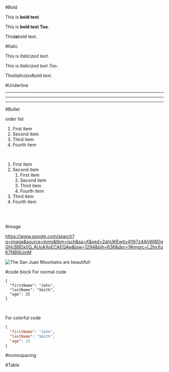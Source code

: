 
#Bold

This is **bold text**.

This is __bold text Too__.

This**is**bold text.


#Italic

This is *Italicized text*.

This is _Italicized text Too_.

This*Italicized*bold text.



#Underline

***

---

______


#Bullet

order list

1. First item
2. Second item
3. Third item
4. Fourth item
<br>

1. First item
2. Second item
    1. First item
      2. Second item
      3. Third item
      4. Fourth item
4. Third item
5. Fourth item

<br>


<br>


#image

https://www.google.com/search?q=image&source=lnms&tbm=isch&sa=X&ved=2ahUKEwjtv4f9j7z4AhWI8DgGHcBBDx0Q_AUoAXoECAEQAw&biw=1294&bih=636&dpr=1#imgrc=L2hxXuK7NBWJmM



![The San Juan Mountains are beautiful!](/assets/images/san-juan-mountains.jpg "San Juan Mountains")



#code block
For normal code

```
{
  "firstName": "John",
  "lastName": "Smith",
  "age": 25
}
```

<br>

For colorful code

```json
{
  "firstName": "John",
  "lastName": "Smith",
  "age": 25
}
```


#monospacing


#Table



